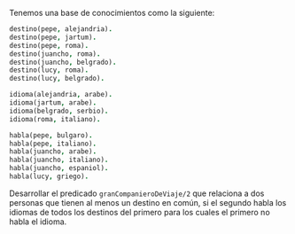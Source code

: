 Tenemos una base de conocimientos como la siguiente:

```prolog 
destino(pepe, alejandria).
destino(pepe, jartum).
destino(pepe, roma).
destino(juancho, roma).
destino(juancho, belgrado).
destino(lucy, roma).
destino(lucy, belgrado).

idioma(alejandria, arabe).
idioma(jartum, arabe).
idioma(belgrado, serbio).
idioma(roma, italiano).

habla(pepe, bulgaro).
habla(pepe, italiano).
habla(juancho, arabe).
habla(juancho, italiano).
habla(juancho, espaniol).
habla(lucy, griego).
```

Desarrollar el predicado `granCompanieroDeViaje/2` que relaciona a dos personas que tienen al menos un destino en común, si el segundo habla los idiomas de todos los destinos del primero para los cuales el primero no habla el idioma.